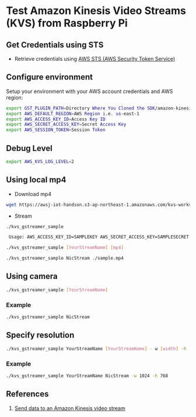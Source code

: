 # Test Amazon Kinesis Video Streams (KVS) from Raspberry Pi

## Get Credentials using STS

- Retrieve credentials using [AWS STS (AWS Security Token Service)](../../../aws/iam/sts.md)

## Configure environment

Setup your environment with your AWS account credentials and AWS region:

```bash
export GST_PLUGIN_PATH=Directory Where You Cloned the SDK/amazon-kinesis-video-streams-producer-sdk-cpp/build
export AWS_DEFAULT_REGION=AWS Region i.e. us-east-1
export AWS_ACCESS_KEY_ID=Access Key ID
export AWS_SECRET_ACCESS_KEY=Secret Access Key
export AWS_SESSION_TOKEN=Session Token
```

## Debug Level
```bash
export AWS_KVS_LOG_LEVEL=2
```

## Using local mp4

- Download mp4

```bash
wget https://awsj-iot-handson.s3-ap-northeast-1.amazonaws.com/kvs-workshop/sample.mp4
```

- Stream

```bash
./kvs_gstreamer_sample

 Usage: AWS_ACCESS_KEY_ID=SAMPLEKEY AWS_SECRET_ACCESS_KEY=SAMPLESECRET ./kinesis_video_gstreamer_sample_app my-stream-name -w width -h height -f framerate -b bitrateInKBPS
 ```

```bash
./kvs_gstreamer_sample [YourStreamName] [mp4]
```

```bash
./kvs_gstreamer_sample NicStream ./sample.mp4
```

## Using camera

```bash
./kvs_gstreamer_sample [YourStreamName]
```

### Example

```bash
./kvs_gstreamer_sample NicStream
```

## Specify resolution

```bash
./kvs_gstreamer_sample YourStreamName [YourStreamName] - w [width] -h [height]
```

### Example

```bash
./kvs_gstreamer_sample YourStreamName NicStream -w 1024 -h 768
```

## References
1. [Send data to an Amazon Kinesis video stream](https://docs.aws.amazon.com/kinesisvideostreams/latest/dg/gs-send-data.html)
